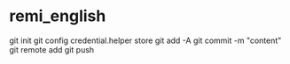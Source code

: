 # remi_english
git init
git config credential.helper store
git add -A
git commit -m "content"
git remote add
git push 
